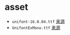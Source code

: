 # asset

- `unifont-16.0.04.ttf` [来源](https://github.com/multitheftauto/unifont)
- `UnifontExMono.ttf` [来源](https://github.com/stgiga/UnifontEX)
